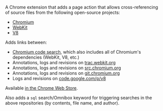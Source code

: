 A Chrome extension that adds a page action that allows cross-referencing of source files from the following open-source projects:

* [Chromium](http://www.chromium.org/)
* [WebKit](http://trac.webkit.org/)
* [V8](http://code.google.com/p/v8)

Adds links between:

* [Chromium code search](http://code.google.com/p/chromium/source/search), which also includes all of Chromium's dependencies (WebKit, V8, etc.)
* Annotations, logs and revisions on [trac.webkit.org](https://trac.webkit.org)
* Annotations, logs and revisions on [src.chromium.org](https://src.chromium.org)
* Annotations, logs and revisions on [git.chromium.org](https://git.chromium.org)
* Logs and revisions on [code.google.com/p/v8](https://code.google.com/p/v8)

Available [in the Chrome Web Store](https://chrome.google.com/webstore/detail/ncjnjlfeffaclcioiphpaofhkebnmknj).

Also adds a `sql` search/Omnibox keyword for triggering searches in the above repositories (by contents, file name, and author).
